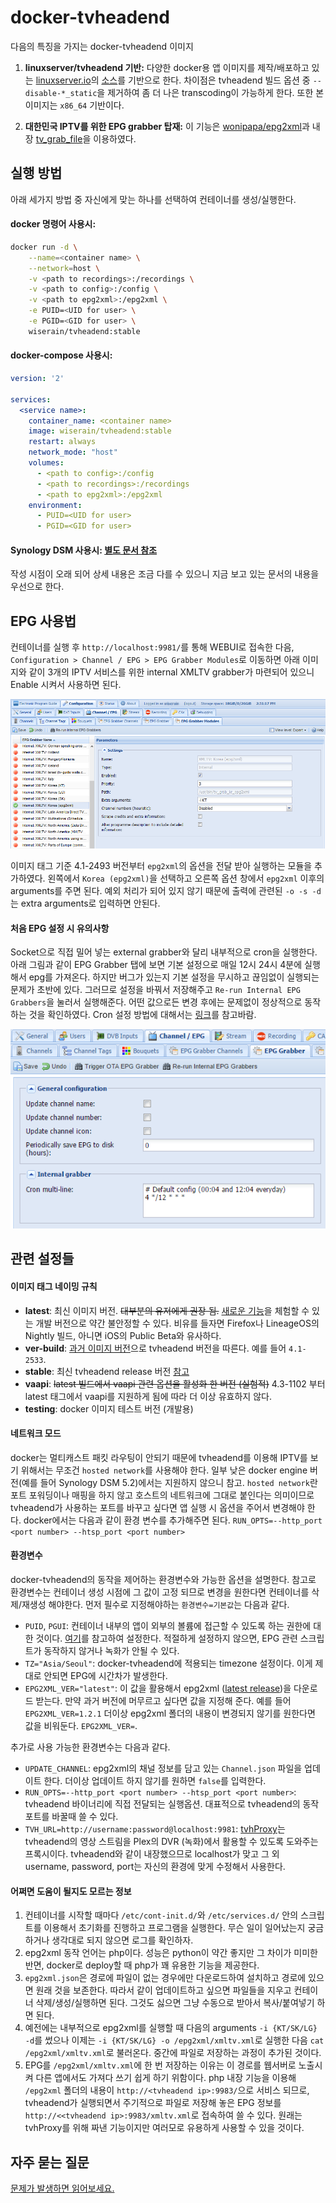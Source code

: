 # docker-tvheadend

다음의 특징을 가지는 docker-tvheadend 이미지

1.  **linuxserver/tvheadend 기반:**
다양한 docker용 앱 이미지를 제작/배포하고 있는 [linuxserver.io](https://linuxserver.io/)의 [소스](https://github.com/linuxserver/docker-tvheadend)를 기반으로 한다. 차이점은 tvheadend 빌드 옵션 중 ```--disable-*_static```을 제거하여 좀 더 나은 transcoding이 가능하게 한다. 또한 본 이미지는 ```x86_64``` 기반이다.

2.  **대한민국 IPTV를 위한 EPG grabber 탑재:**
이 기능은 [wonipapa/epg2xml](https://github.com/wonipapa/epg2xml)과 내장 [tv_grab_file](https://github.com/nurtext/tv_grab_file_synology)을 이용하였다.

## 실행 방법

아래 세가지 방법 중 자신에게 맞는 하나를 선택하여 컨테이너를 생성/실행한다.

#### docker 명령어 사용시:

```bash
docker run -d \
    --name=<container name> \
    --network=host \
    -v <path to recordings>:/recordings \
    -v <path to config>:/config \
    -v <path to epg2xml>:/epg2xml \
    -e PUID=<UID for user> \
    -e PGID=<GID for user> \
    wiserain/tvheadend:stable
```

#### docker-compose 사용시:

```yml
version: '2'

services:
  <service name>:
    container_name: <container name>
    image: wiserain/tvheadend:stable
    restart: always
    network_mode: "host"
    volumes:
      - <path to config>:/config
      - <path to recordings>:/recordings
      - <path to epg2xml>:/epg2xml
    environment:
      - PUID=<UID for user>
      - PGID=<GID for user>
```

#### Synology DSM 사용시: [별도 문서 참조](assets/how-to-run-on-synology.md)

 작성 시점이 오래 되어 상세 내용은 조금 다를 수 있으니 지금 보고 있는 문서의 내용을 우선으로 한다.

## EPG 사용법

컨테이너를 실행 후 ```http://localhost:9981/```를 통해 WEBUI로 접속한 다음, ```Configuration > Channel / EPG > EPG Grabber Modules```로 이동하면 아래 이미지와 같이 3개의 IPTV 서비스를 위한 internal XMLTV grabber가 마련되어 있으니 Enable 시켜서 사용하면 된다.

![](assets/images/PicPick_Capture_20171206_002.png)

이미지 태그 기준 4.1-2493 버전부터 ```epg2xml```의 옵션을 전달 받아 실행하는 모듈을 추가하였다. 왼쪽에서 ```Korea (epg2xml)```을 선택하고 오른쪽 옵션 창에서 ```epg2xml``` 이후의 arguments를 주면 된다. 예외 처리가 되어 있지 않기 때문에 출력에 관련된 ```-o -s -d```는 extra arguments로 입력하면 안된다.

#### 처음 EPG 설정 시 유의사항

Socket으로 직접 밀어 넣는 external grabber와 달리 내부적으로 cron을 실행한다. 아래 그림과 같이 EPG Grabber 탭에 보면 기본 설정으로 매일 12시 24시 4분에 실행해서 epg를 가져온다. 하지만 버그가 있는지 기본 설정을 무시하고 끊임없이 실행되는 문제가 초반에 있다. 그러므로 설정을 바꿔서 저장해주고 ```Re-run Internal EPG Grabbers```을 눌러서 실행해준다. 어떤 값으로든 변경 후에는 문제없이 정상적으로 동작하는 것을 확인하였다. Cron 설정 방법에 대해서는 [링크](http://docs.tvheadend.org/webui/config_epggrab/#cron-multi-line-config-text-areas)를 참고바람.

![](assets/images/PicPick_Capture_20170331_001.png)


## 관련 설정들

#### 이미지 태그 네이밍 규칙

- **latest**: 최신 이미지 버전. ~~대부분의 유저에게 권장 됨.~~ [새로운 기능](https://tvheadend.org/projects/tvheadend/roadmap)을 체험할 수 있는 개발 버전으로 약간 불안정할 수 있다. 비유를 들자면 Firefox나 LineageOS의 Nightly 빌드, 아니면 iOS의 Public Beta와 유사하다.
- **ver-build**: [과거 이미지 버전](https://hub.docker.com/r/wiserain/tvheadend/tags/)으로 tvheadend 버전을 따른다. 예를 들어 ```4.1-2533```.
- **stable**: 최신 tvheadend release 버전 [참고](https://doozer.io/tvheadend/tvheadend)
- **vaapi**: ~~latest 빌드에서 vaapi 관련 옵션을 활성화 한 버전 (실험적)~~ 4.3-1102 부터 latest 태그에서 vaapi를 지원하게 됨에 따라 더 이상 유효하지 않다.
- **testing**: docker 이미지 테스트 버전 (개발용)

#### 네트워크 모드

docker는 멀티캐스트 패킷 라우팅이 안되기 때문에 tvheadend를 이용해 IPTV를 보기 위해서는 무조건 ```hosted network```를 사용해야 한다. 일부 낮은 docker engine 버전(예를 들어 Synology DSM 5.2)에서는 지원하지 않으니 참고. ```hosted network```란 포트 포워딩이나 매핑을 하지 않고 호스트의 네트워크에 그대로 붙인다는 의미이므로 tvheadend가 사용하는 포트를 바꾸고  싶다면 앱 실행 시 옵션을 주어서 변경해야 한다. docker에서는 다음과 같이 환경 변수를 추가해주면 된다. ```RUN_OPTS=--http_port <port number> --htsp_port <port number>```

#### 환경변수

docker-tvheadend의 동작을 제어하는 환경변수와 가능한 옵션을 설명한다. 참고로 환경변수는 컨테이너 생성 시점에 그 값이 고정 되므로 변경을 원한다면 컨테이너를 삭제/재생성 해야한다. 먼저 필수로 지정해야하는 ```환경변수=기본값```는 다음과 같다.

- ```PUID```, ```PGUI```: 컨테이너 내부의 앱이 외부의 볼륨에 접근할 수 있도록 하는 권한에 대한 것이다. [여기](https://github.com/linuxserver/docker-tvheadend#user--group-identifiers)를 참고하여 설정한다. 적절하게 설정하지 않으면, EPG 관련 스크립트가 동작하지 않거나 녹화가 안될 수 있다.
- ```TZ="Asia/Seoul"```: docker-tvheadend에 적용되는 timezone 설정이다. 이게 제대로 안되면 EPG에 시간차가 발생한다.
- ```EPG2XML_VER="latest"```: 이 값을 활용해서 epg2xml ([latest release](https://github.com/wonipapa/epg2xml/releases))을 다운로드 받는다. 만약 과거 버전에 머무르고 싶다면 값을 지정해 준다. 예를 들어 ```EPG2XML_VER=1.2.1``` 더이상 epg2xml 폴더의 내용이 변경되지 않기를 원한다면 값을 비워둔다. ```EPG2XML_VER=```.

추가로 사용 가능한 환경변수는 다음과 같다.

- ```UPDATE_CHANNEL```: epg2xml의 채널 정보를 담고 있는 ```Channel.json``` 파일을 업데이트 한다. 더이상 업데이트 하지 않기를 원하면 ```false```를 입력한다.
- ```RUN_OPTS=--http_port <port number> --htsp_port <port number>```: tvheadend 바이너리에 직접 전달되는 실행옵션. 대표적으로 tvheadend의 동작 포트를 바꿀때 쓸 수 있다.
- ```TVH_URL=http://username:password@localhost:9981```: [tvhProxy](https://github.com/jkaberg/tvhProxy)는 tvheadend의 영상 스트림을 Plex의 DVR (녹화)에서 활용할 수 있도록 도와주는 프록시이다. tvheadend와 같이 내장했으므로 localhost가 맞고 그 외 username, password, port는 자신의 환경에 맞게 수정해서 사용한다.


#### 어쩌면 도움이 될지도 모르는 정보

1.  컨테이너를 시작할 때마다 ```/etc/cont-init.d/```와 ```/etc/services.d/``` 안의 스크립트를 이용해서 초기화를 진행하고 프로그램을 실행한다. 무슨 일이 일어났는지 궁금하거나 생각대로 되지 않으면 로그를 확인하자.
2.  epg2xml 동작 언어는 php이다. 성능은 python이 약간 좋지만 그 차이가 미미한 반면, docker로 deploy할 때 php가 꽤 유용한 기능을 제공한다.
3.  ```epg2xml.json```은 경로에 파일이 없는 경우에만 다운로드하여 설치하고 경로에 있으면 원래 것을 보존한다. 따라서 같이 업데이트하고 싶으면 파일들을 지우고 컨테이너 삭제/생성/실행하면 된다. 그것도 싫으면 그냥 수동으로 받아서 복사/붙여넣기 하면 된다.
4.  예전에는 내부적으로 epg2xml를 실행할 때 다음의 arguments ```-i {KT/SK/LG} -d```를 썼으나 이제는 ```-i {KT/SK/LG} -o /epg2xml/xmltv.xml```로 실행한 다음 ```cat /epg2xml/xmltv.xml```로 불러온다. 중간에 파일로 저장하는 과정이 추가된 것이다.
5.  EPG를 ```/epg2xml/xmltv.xml```에 한 번 저장하는 이유는 이 경로를 웹서버로 노출시켜 다른 앱에서도 가져다 쓰기 쉽게 하기 위함이다. php 내장 기능을 이용해 ```/epg2xml``` 폴더의 내용이 ```http://<tvheadend ip>:9983/```으로 서비스 되므로, tvheadend가 실행되면서 주기적으로 파일로 저장해 놓은 EPG 정보를 ```http://<<tvheadend ip>:9983/xmltv.xml```로 접속하여 쓸 수 있다. 원래는 tvhProxy를 위해 짜낸 기능이지만 여러모로 유용하게 사용할 수 있을 것이다.



## 자주 묻는 질문

[문제가 발생하면 읽어보세요.](assets/faqs.md)
